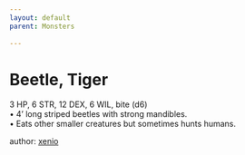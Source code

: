 ```yaml
---
layout: default
parent: Monsters
  
---
```

# Beetle, Tiger
3 HP, 6 STR, 12 DEX, 6 WIL, bite (d6)  
• 4’ long striped beetles with strong mandibles.  
• Eats other smaller creatures but sometimes hunts humans.  

author: [xenio](https://xenioinabottle.blogspot.com/2021/02/classic-monsters-for-cairnito-part-1.html)
